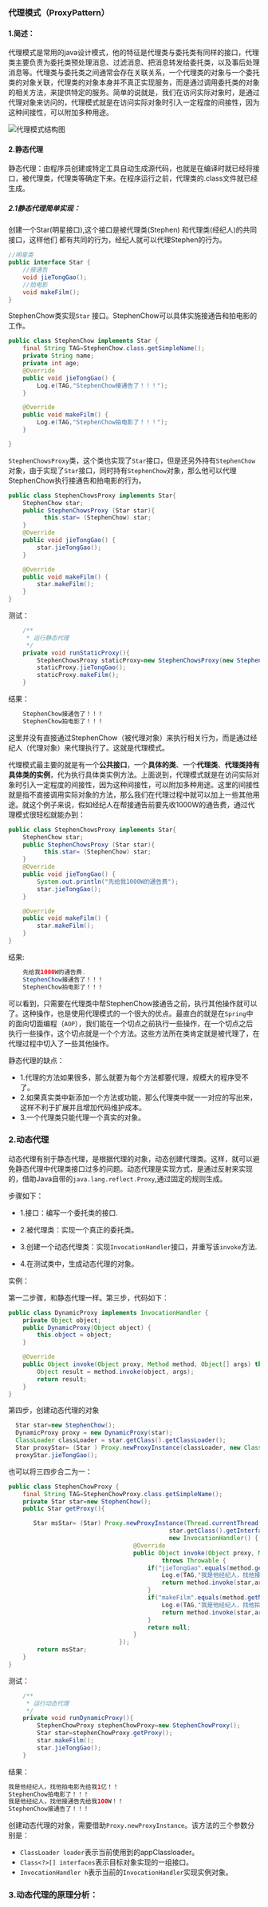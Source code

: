 ### 代理模式（ProxyPattern）

#### 1.简述：
 代理模式是常用的java设计模式，他的特征是代理类与委托类有同样的接口，代理类主要负责为委托类预处理消息、过滤消息、把消息转发给委托类，以及事后处理消息等。代理类与委托类之间通常会存在关联关系，一个代理类的对象与一个委托类的对象关联，代理类的对象本身并不真正实现服务，而是通过调用委托类的对象的相关方法，来提供特定的服务。简单的说就是，我们在访问实际对象时，是通过代理对象来访问的，代理模式就是在访问实际对象时引入一定程度的间接性，因为这种间接性，可以附加多种用途。

![代理模式结构图](https://github.com/WenJunKing/MyNote/blob/master/pics/proxy_pattern_uml_01.jpg)

#### 2.静态代理
静态代理：由程序员创建或特定工具自动生成源代码，也就是在编译时就已经将接口，被代理类，代理类等确定下来。在程序运行之前，代理类的.class文件就已经生成。

##### 2.1静态代理简单实现：
创建一个Star(明星接口),这个接口是被代理类(Stephen) 和代理类(经纪人)的共同接口，这样他们 都有共同的行为，经纪人就可以代理Stephen的行为。
```java
//明星类
public interface Star {
    //接通告
    void jieTongGao();
    //拍电影
    void makeFilm();
}
```
StephenChow类实现`Star` 接口。StephenChow可以具体实施接通告和拍电影的工作。
```java
public class StephenChow implements Star {
    final String TAG=StephenChow.class.getSimpleName();
    private String name;
    private int age;
    @Override
    public void jieTongGao() {
        Log.e(TAG,"StephenChow接通告了！！！");
    }

    @Override
    public void makeFilm() {
        Log.e(TAG,"StephenChow拍电影了！！！");
    }

}
```
`StephenChowsProxy`类，这个类也实现了`Star`接口，但是还另外持有`StephenChow`对象，由于实现了`Star`接口，同时持有`StephenChow`对象，那么他可以代理StephenChow执行接通告和拍电影的行为。
```java
public class StephenChowsProxy implements Star{
    StephenChow star;
    public StephenChowsProxy (Star star){
          this.star= (StephenChow) star;
    }
    @Override
    public void jieTongGao() {
        star.jieTongGao();
    }

    @Override
    public void makeFilm() {
        star.makeFilm();
    }
}

```
测试：
```java
    /**
     * 运行静态代理
     */
    private void runStaticProxy(){
        StephenChowsProxy staticProxy=new StephenChowsProxy(new StephenChow());
        staticProxy.jieTongGao();
        staticProxy.makeFilm();
    }

```
结果：
```java
    StephenChow接通告了！！！
    StephenChow拍电影了！！！
```
这里并没有直接通过StephenChow（被代理对象）来执行相关行为，而是通过经纪人（代理对象）来代理执行了。这就是代理模式。

代理模式最主要的就是有一个**公共接口**，一个**具体的类**、一个**代理类**、**代理类持有具体类的实例**，代为执行具体类实例方法。上面说到，代理模式就是在访问实际对象时引入一定程度的间接性，因为这种间接性，可以附加多种用途。这里的间接性就是指不直接调用实际对象的方法，那么我们在代理过程中就可以加上一些其他用途。就这个例子来说，假如经纪人在帮接通告前要先收1000W的通告费，通过代理模式很轻松就能办到：
```java
public class StephenChowsProxy implements Star{
    StephenChow star;
    public StephenChowsProxy (Star star){
          this.star= (StephenChow) star;
    }
    @Override
    public void jieTongGao() {
        System.out.println("先给我1000W的通告费");
        star.jieTongGao();
    }

    @Override
    public void makeFilm() {
        star.makeFilm();
    }
}
```
结果:
```java
    先给我1000W的通告费.
    StephenChow接通告了！！！
    StephenChow拍电影了！！！
```
可以看到，只需要在代理类中帮StephenChow接通告之前，执行其他操作就可以了。这种操作，也是使用代理模式的一个很大的优点。最直白的就是在`Spring`中的面向切面编程（`AOP`），我们能在一个切点之前执行一些操作，在一个切点之后执行一些操作，这个切点就是一个个方法。这些方法所在类肯定就是被代理了，在代理过程中切入了一些其他操作。

静态代理的缺点：

* 1.代理的方法如果很多，那么就要为每个方法都要代理，规模大的程序受不了。
* 2.如果真实类中新添加一个方法或功能，那么代理类中就一一对应的写出来，这样不利于扩展并且增加代码维护成本。
* 3.一个代理类只能代理一个真实的对象。


### 2.动态代理
动态代理有别于静态代理，是根据代理的对象，动态创建代理类。这样，就可以避免静态代理中代理类接口过多的问题。动态代理是实现方式，是通过反射来实现的，借助Java自带的`java.lang.reflect.Proxy`,通过固定的规则生成。

步骤如下：

* 1.接口：编写一个委托类的接口.

* 2.被代理类：实现一个真正的委托类。

* 3.创建一个动态代理类：实现`InvocationHandler`接口，并重写该`invoke`方法.
* 4.在测试类中，生成动态代理的对象。

实例：

第一二步骤，和静态代理一样。第三步，代码如下：
```java
public class DynamicProxy implements InvocationHandler {
    private Object object;
    public DynamicProxy(Object object) {
        this.object = object;
    }

    @Override
    public Object invoke(Object proxy, Method method, Object[] args) throws Throwable {
        Object result = method.invoke(object, args);
        return result;
    }
}
```
第四步，创建动态代理的对象
```java
  Star star=new StephenChow();
  DynamicProxy proxy = new DynamicProxy(star);
  ClassLoader classLoader = star.getClass().getClassLoader();
  Star proxyStar= (Star ) Proxy.newProxyInstance(classLoader, new Class[]{Star.class}, proxy);
  proxyStar.jieTongGao();
```
也可以将三四步合二为一：
```java
public class StephenChowProxy {
    final String TAG=StephenChowProxy.class.getSimpleName();
    private Star star=new StephenChow();
    public Star getProxy(){

       Star msStar= (Star) Proxy.newProxyInstance(Thread.currentThread().getContextClassLoader(),
                                             star.getClass().getInterfaces(),
                                             new InvocationHandler() {
                                   @Override
                                   public Object invoke(Object proxy, Method method, Object[] args)
                                           throws Throwable {
                                       if("jieTongGao".equals(method.getName())){
                                           Log.e(TAG,"我是他经纪人，找他接通告先给我100W！！");
                                           return method.invoke(star,args);
                                       }
                                       if("makeFilm".equals(method.getName())){
                                           Log.e(TAG,"我是他经纪人，找他拍电影先给我1亿！！");
                                           return method.invoke(star,args);
                                       }
                                       return null;
                                   }
                               });
        return msStar;
    }
}

```
测试：
```java
    /**
     * 运行动态代理
     */
    private void runDynamicProxy(){
        StephenChowProxy stephenChowProxy=new StephenChowProxy();
        Star star=stephenChowProxy.getProxy();
        star.makeFilm();
        star.jieTongGao();
    }
```
结果：
```java
我是他经纪人，找他拍电影先给我1亿！！
StephenChow拍电影了！！！
我是他经纪人，找他接通告先给我100W！！
StephenChow接通告了！！！
```
创建动态代理的对象，需要借助`Proxy.newProxyInstance`。该方法的三个参数分别是：
* `ClassLoader loader`表示当前使用到的appClassloader。
* `Class<?>[] interfaces`表示目标对象实现的一组接口。
* `InvocationHandler h`表示当前的`InvocationHandler`实现实例对象。

### 3.动态代理的原理分析：
